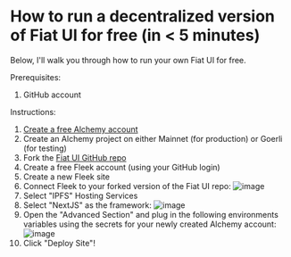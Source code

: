 # How to run a decentralized version of Fiat UI for free (in < 5 minutes)

Below, I'll walk you through how to run your own Fiat UI for free.

Prerequisites:
1. GitHub account

Instructions:
1. [Create a free Alchemy account](https://www.alchemy.com/)
2. Create an Alchemy project on either Mainnet (for production) or Goerli (for testing)
3. Fork the [Fiat UI GitHub repo](https://github.com/fiatdao/fiat-ui.git)
4. Create a free Fleek account (using your GitHub login)
5. Create a new Fleek site
6. Connect Fleek to your forked version of the Fiat UI repo:
![image](https://user-images.githubusercontent.com/101981457/182909143-72860a47-a729-4f7b-b698-b82ddf791b76.png)
7. Select "IPFS" Hosting Services
8. Select "NextJS" as the framework:
![image](https://user-images.githubusercontent.com/101981457/182909327-73dee41d-f488-4e47-ab85-7a58a36b718e.png)
9. Open the "Advanced Section" and plug in the following environments variables using the secrets for your newly created Alchemy account:
![image](https://user-images.githubusercontent.com/101981457/182909706-0278e0a1-eb84-4988-b112-3a55f74469d4.png)
10. Click "Deploy Site"!
